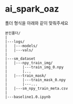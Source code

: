 # ai_spark_oaz

폴더 형식을 아래와 같이 맞춰주세요
```
본인폴더/
|
|---logs/
|   |---models/
|   |---vals/
|
|---sm_dataset
|   |---npy_train_img/
|       |---train_img_0.npy
|       |...
|   |---train_mask/
|       |---train_mask_0.npy
|       |---...
|   |---sm_npy_train_meta.csv
|
|---baseline1.0.ipynb
```
